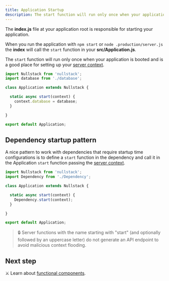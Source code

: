 ```yaml
---
title: Application Startup
description: The start function will run only once when your application is booted and is a good place for setting up your server context
---
```


The **index.js** file at your application root is responsible for starting your application.

When you run the application with `npm start` or `node .production/server.js` the **index** will call the `start` function in your **src/Application.js**.

The `start` function will run only once when your application is booted and is a good place for setting up your [server context](/context).

```jsx
import Nullstack from 'nullstack';
import database from './database';

class Application extends Nullstack {

  static async start(context) {
    context.database = database;
  }

}

export default Application;
```

## Dependency startup pattern

A nice pattern to work with dependencies that require startup time configurations is to define a `start` function in the dependency and call it in the Application `start` function passing the [server context](/context).

```jsx
import Nullstack from 'nullstack';
import Dependency from './Dependency';

class Application extends Nullstack {

  static async start(context) {
    Dependency.start(context);
  }

}

export default Application;
```

> 🔒 Server functions with the name starting with "start" (and optionally followed by an uppercase letter) do not generate an API endpoint to avoid malicious context flooding.

## Next step

⚔ Learn about [functional components](/functional-components).